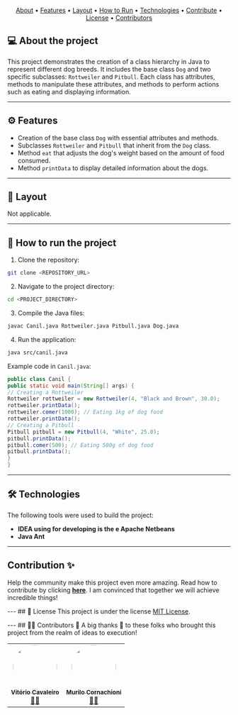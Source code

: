 <p align="center">
<a href="#-about-the-project">About</a> •
<a href="#-features">Features</a> •
<a href="#-layout">Layout</a> •
<a href="#-how-to-run-the-project">How to Run</a> •
<a href="#-technologies">Technologies</a> •
<a href="#-how-to-contribute-to-the-project">Contribute</a> •
<a href="#user-content--license">License</a> •
<a href="#-contributors">Contributors</a>
</p>

## 💻 About the project

This project demonstrates the creation of a class hierarchy in Java to represent different dog breeds. It includes the base class `Dog` and two specific subclasses: `Rottweiler` and `Pitbull`. Each class has attributes, methods to manipulate these attributes, and methods to perform actions such as eating and displaying information.

---
## ⚙️ Features

- Creation of the base class `Dog` with essential attributes and methods.
- Subclasses `Rottweiler` and `Pitbull` that inherit from the `Dog` class.
- Method `eat` that adjusts the dog's weight based on the amount of food consumed.
- Method `printData` to display detailed information about the dogs.

---
## 🎨 Layout

Not applicable.

---

## 🚀 How to run the project

1. Clone the repository:
```sh
git clone <REPOSITORY_URL>
```

2. Navigate to the project directory:
```sh
cd <PROJECT_DIRECTORY>
```

3. Compile the Java files:
```sh
javac Canil.java Rottweiler.java Pitbull.java Dog.java
```

4. Run the application:
```sh
java src/canil.java
```

Example code in `Canil.java`:

```java
public class Canil {
public static void main(String[] args) {
// Creating a Rottweiler
Rottweiler rottweiler = new Rottweiler(4, "Black and Brown", 30.0);
rottweiler.printData();
rottweiler.comer(1000); // Eating 1kg of dog food
rottweiler.printData();
// Creating a Pitbull
Pitbull pitbull = new Pitbull(4, "White", 25.0);
pitbull.printData();
pitbull.comer(500); // Eating 500g of dog food
pitbull.printData();
}
}
```

---

## 🛠 Technologies

The following tools were used to build the project:

- **IDEA using for developing is the e Apache Netbeans**
- **Java Ant**

---

## Contribution ✨

Help the community make this project even more amazing. Read how to contribute by clicking **[here](https://github.com/oVitorio/.github/blob/main/CONTRIBUTING.md)**. I am convinced that together we will achieve incredible things!

--- ## 📝 License This project is under the license [MIT License](./LICENSE).

--- ## 👨‍💻 Contributors 💜 A big thanks 👏 to these folks who brought this project from the realm of ideas to execution!

<table> <tr> <td align="center"><a href="https://github.com/oVitorio-ac"><img style="border-radius: 50%;" src="https://avatars.githubusercontent.com/u/88901960?v=4" width="100px;" alt=""/><br /><sub><b>Vitório Cavaleiro</b></sub></a><br /><a href="https://github.com/oVitorio-ac" title="github-oVitorio-ac">👨‍🚀</a></td> <td align="center"><a href="https://github.com/murilocorf"><img style="border-radius: 50%;" src="https://avatars.githubusercontent.com/u/102771200?v=4" width="100px;" alt=""/><br /><sub><b>Murilo Cornachioni</b></sub></a><br /><a href="https://github.com/murilocorf" title="github-murilocorf">👨‍🚀</a></td> </tr> </table>
